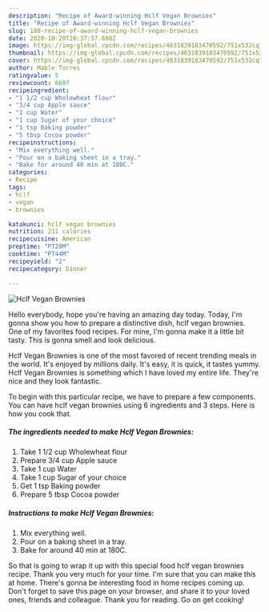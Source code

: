 ```yaml
---
description: "Recipe of Award-winning Hclf Vegan Brownies"
title: "Recipe of Award-winning Hclf Vegan Brownies"
slug: 180-recipe-of-award-winning-hclf-vegan-brownies
date: 2020-10-20T20:37:57.698Z
image: https://img-global.cpcdn.com/recipes/4631839183470592/751x532cq70/hclf-vegan-brownies-recipe-main-photo.jpg
thumbnail: https://img-global.cpcdn.com/recipes/4631839183470592/751x532cq70/hclf-vegan-brownies-recipe-main-photo.jpg
cover: https://img-global.cpcdn.com/recipes/4631839183470592/751x532cq70/hclf-vegan-brownies-recipe-main-photo.jpg
author: Mable Torres
ratingvalue: 5
reviewcount: 6607
recipeingredient:
- "1 1/2 cup Wholewheat flour"
- "3/4 cup Apple sauce"
- "1 cup Water"
- "1 cup Sugar of your choice"
- "1 tsp Baking powder"
- "5 tbsp Cocoa powder"
recipeinstructions:
- "Mix everything well."
- "Pour on a baking sheet in a tray."
- "Bake for around 40 min at 180C."
categories:
- Recipe
tags:
- hclf
- vegan
- brownies

katakunci: hclf vegan brownies 
nutrition: 211 calories
recipecuisine: American
preptime: "PT28M"
cooktime: "PT44M"
recipeyield: "2"
recipecategory: Dinner

---
```



![Hclf Vegan Brownies](https://img-global.cpcdn.com/recipes/4631839183470592/751x532cq70/hclf-vegan-brownies-recipe-main-photo.jpg)

Hello everybody, hope you're having an amazing day today. Today, I'm gonna show you how to prepare a distinctive dish, hclf vegan brownies. One of my favorites food recipes. For mine, I'm gonna make it a little bit tasty. This is gonna smell and look delicious.



Hclf Vegan Brownies is one of the most favored of recent trending meals in the world. It's enjoyed by millions daily. It's easy, it is quick, it tastes yummy. Hclf Vegan Brownies is something which I have loved my entire life. They're nice and they look fantastic.


To begin with this particular recipe, we have to prepare a few components. You can have hclf vegan brownies using 6 ingredients and 3 steps. Here is how you cook that.

<!--inarticleads1-->

##### The ingredients needed to make Hclf Vegan Brownies:

1. Take 1 1/2 cup Wholewheat flour
1. Prepare 3/4 cup Apple sauce
1. Take 1 cup Water
1. Take 1 cup Sugar of your choice
1. Get 1 tsp Baking powder
1. Prepare 5 tbsp Cocoa powder




<!--inarticleads2-->

##### Instructions to make Hclf Vegan Brownies:

1. Mix everything well.
1. Pour on a baking sheet in a tray.
1. Bake for around 40 min at 180C.




So that is going to wrap it up with this special food hclf vegan brownies recipe. Thank you very much for your time. I'm sure that you can make this at home. There's gonna be interesting food in home recipes coming up. Don't forget to save this page on your browser, and share it to your loved ones, friends and colleague. Thank you for reading. Go on get cooking!
